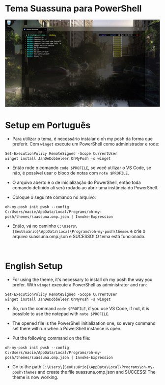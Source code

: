 # Tema Suassuna para PowerShell

![Captura de tela para o tema Suassuna](/assets/powershell.png)

# Setup em Português

- Para utilizar o tema, é necessário instalar o oh my posh da forma que preferir. Com `winget` execute um PowerShell como administrador e rode:

```
Set-ExecutionPolicy RemoteSigned -Scope CurrentUser
winget install JanDeDobbeleer.OhMyPosh -s winget
```

- Então rode o comando `code $PROFILE`, se você utilizar o VS Code, se não, é possível usar o bloco de notas com `note $PROFILE`.

- O arquivo aberto é o de inicialização do PowerShell, então toda comando definido ali será rodado ao abrir uma instância do PowerShell.

- Coloque o seguinte comando no arquivo:

```
oh-my-posh init pwsh --config C:/Users/macie/AppData/Local/Programs/oh-my-posh/themes/suassuna.omp.json | Invoke-Expression
```

- Então, vá no caminho `C:\Users\{SeuUsuário}\AppData\Local\Programs\oh-my-posh\themes` e crie o arquivo suassuna.omp.json e SUCESSO! O tema está funcionado.

<br>

# English Setup

- For using the theme, it's necessary to install oh my posh the way you prefer. With `winget` execute a PowerShell as administrator and run:

```
Set-ExecutionPolicy RemoteSigned -Scope CurrentUser
winget install JanDeDobbeleer.OhMyPosh -s winget
```

-  So, run the command `code $PROFILE`, if you use VS Code, if not, it is possible to use the notepad with `note $PROFILE`.

-  The opened file is the PowerShell initialization one, so every command set there will run when a PowerShell instance is open.

- Put the following command on the file:

```
oh-my-posh init pwsh --config C:/Users/macie/AppData/Local/Programs/oh-my-posh/themes/suassuna.omp.json | Invoke-Expression
```

- Go to the path `C:\Users\{SeuUsuário}\AppData\Local\Programs\oh-my-posh\themes` and create the file suassuna.omp.json and SUCCESS! The theme is now working.